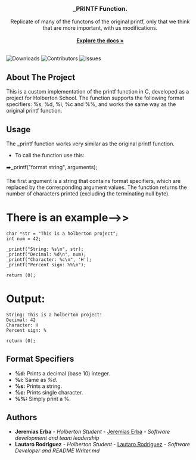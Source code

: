 <br/>
<p align="center">
  <h3 align="center">_PRINTF Function.</h3>

  <p align="center">
    Replicate of many of the functons of the original printf, only that we think that are more important, with us modifications.
    <br/>
    <br/>
    <a href="https://github.com/JereDev19/holbertonschool-printf"><strong>Explore the docs »</strong></a>
    <br/>
    <br/>
  </p>
</p>

![Downloads](https://img.shields.io/github/downloads/JereDev19/holbertonschool-printf/total) ![Contributors](https://img.shields.io/github/contributors/JereDev19/holbertonschool-printf?color=dark-green) ![Issues](https://img.shields.io/github/issues/JereDev19/holbertonschool-printf) 

## About The Project

This is a custom implementation of the printf function in C, developed as a project for Holberton School. The function supports the following format specifiers: %s, %d, %i, %c and %%, and works the same way as the original printf function.

## Usage

The _printf function works very similar as the original printf function.

* To call the function use this:

➡️_printf("format string", arguments);

The first argument is a string that contains format specifiers, which are replaced by the corresponding argument values. The function returns the number of characters printed (excluding the terminating null byte).

# There is an example-->>

    char *str = "This is a holberton project";
    int num = 42;

    _printf("String: %s\n", str);
    _printf("Decimal: %d\n", num);
    _printf("Character: %c\n", 'H');
    _printf("Percent sign: %%\n");

    return (0);

# Output:

    String: This is a holberton project!
    Decimal: 42
    Character: H
    Percent sign: %

    return (0);

## Format Specifiers

* **%d:** Prints a decimal (base 10) integer.
* **%i:** Same as *%d*.
* **%s:** Prints a string.
* **%c:** Prints single character. 
* **%%:** Simply print a %.

## Authors

* **Jeremias Erba** - *Holberton Student* - [Jeremias Erba](https://github.com/JereDev19/) - *Software development and team leadership*
* **Lautaro Rodriguez** - *Holberton Student* - [Lautaro Rodriguez](https://github.com/LautareteX/) - *Software Developer and README Writer.md*
